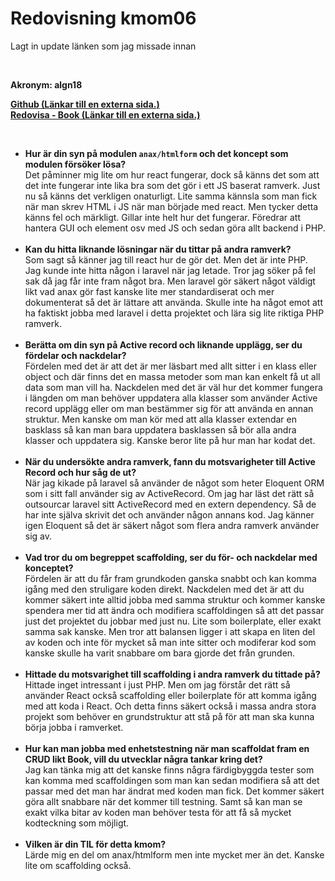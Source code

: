 ---
---
Redovisning kmom06
=========================

<div id="submission_preview" class="paper user_content enhanced">
    <p>Lagt in update länken som jag missade innan</p>
    <p>&nbsp;</p>
    <p><strong>Akronym: algn18</strong></p>
    <p><strong><a class="external" href="https://github.com/AlexanderGranhof/ramverk1" target="_blank">Github<span class="screenreader-only">&nbsp;(Länkar till en externa sida.)</span></a><br><a class="external" href="http://www.student.bth.se/~algn18/dbwebb-kurser/ramverk1/me/redovisa/htdocs/book" target="_blank">Redovisa - Book<span class="screenreader-only">&nbsp;(Länkar till en externa sida.)</span></a></strong></p>
    <p>&nbsp;</p>
    <ul>
    <li>
    <strong>Hur är din syn på modulen&nbsp;<code>anax/htmlform</code>&nbsp;och det koncept som modulen försöker lösa?<br></strong>Det påminner mig lite om hur react fungerar, dock så känns det som att det inte fungerar inte lika bra som det gör i ett JS baserat ramverk. Just nu så känns det verkligen onaturligt. Lite samma kännsla som man fick när man skrev HTML i JS när man började med react. Men tycker detta känns fel och märkligt. Gillar inte helt hur det fungerar. Föredrar att hantera GUI och element osv med JS och sedan göra allt backend i PHP.<br><br>
    </li>
    <li>
    <strong>Kan du hitta liknande lösningar när du tittar på andra ramverk?<br></strong>Som sagt så känner jag till react hur de gör det. Men det är inte PHP. Jag kunde inte hitta någon i laravel när jag letade. Tror jag söker på fel sak då jag får inte fram något bra. Men laravel gör säkert något väldigt likt vad anax gör fast kanske lite mer standardiserat och mer dokumenterat så det är lättare att använda. Skulle inte ha något emot att ha faktiskt jobba med laravel i detta projektet och lära sig lite riktiga PHP ramverk.<br><br>
    </li>
    <li>
    <strong>Berätta om din syn på Active record och liknande upplägg, ser du fördelar och nackdelar?<br></strong>Fördelen med det är att det är mer läsbart med allt sitter i en klass eller object och där finns det en massa metoder som man kan enkelt få ut all data som man vill ha. Nackdelen med det är väl hur det kommer fungera i längden om man behöver uppdatera alla klasser som använder Active record upplägg eller om man bestämmer sig för att använda en annan struktur. Men kanske om man kör med att alla klasser extendar en basklass så kan man bara uppdatera basklassen så bör alla andra klasser och uppdatera sig. Kanske beror lite på hur man har kodat det.<br><br>
    </li>
    <li>
    <strong>När du undersökte andra ramverk, fann du motsvarigheter till Active Record och hur såg de ut?<br></strong>När jag kikade på laravel så använder de något som heter Eloquent ORM som i sitt fall använder sig av ActiveRecord. Om jag har läst det rätt så outsourcar laravel sitt ActiveRecord med en extern dependency. Så de har inte själva skrivit det och använder någon annans kod. Jag känner igen Eloquent så det är säkert något som flera andra ramverk använder sig av.<br><br>
    </li>
    <li>
    <strong>Vad tror du om begreppet scaffolding, ser du för- och nackdelar med konceptet?<br></strong>Fördelen är att du får fram grundkoden ganska snabbt och kan komma igång med den struligare koden direkt. Nackdelen med det är att du kommer säkert inte alltid jobba med samma struktur och kommer kanske spendera mer tid att ändra och modifiera scaffoldingen så att det passar just det projektet du jobbar med just nu. Lite som boilerplate, eller exakt samma sak kanske. Men tror att balansen ligger i att skapa en liten del av koden och inte för mycket så man inte sitter och modiferar kod som kanske skulle ha varit snabbare om bara gjorde det från grunden.<br><br>
    </li>
    <li>
    <strong>Hittade du motsvarighet till scaffolding i andra ramverk du tittade på?<br></strong>Hittade inget intressant i just PHP. Men om jag förstår det rätt så använder React också scaffolding eller boilerplate för att komma igång med att koda i React. Och detta finns säkert också i massa andra stora projekt som behöver en grundstruktur att stå på för att man ska kunna börja jobba i ramverket.<br><br>
    </li>
    <li>
    <strong>Hur kan man jobba med enhetstestning när man scaffoldat fram en CRUD likt Book, vill du utvecklar några tankar kring det?<br></strong>Jag kan tänka mig att det kanske finns några färdigbyggda tester som kan komma med scaffoldingen som man kan sedan modifiera så att det passar med det man har ändrat med koden man fick. Det kommer säkert göra allt snabbare när det kommer till testning. Samt så kan man se exakt vilka bitar av koden man behöver testa för att få så mycket kodteckning som möjligt.<br><br>
    </li>
    <li>
    <strong>Vilken är din TIL för detta kmom?<br></strong>Lärde mig en del om anax/htmlform men inte mycket mer än det. Kanske lite om scaffolding också.</li>
    </ul>
    </div>

